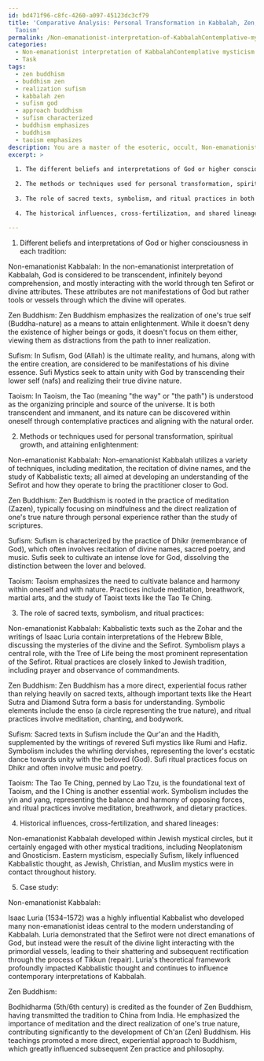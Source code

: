 ```yaml
---
id: bd471f96-c8fc-4260-a097-45123dc3cf79
title: 'Comparative Analysis: Personal Transformation in Kabbalah, Zen, Sufism, and
  Taoism'
permalink: /Non-emanationist-interpretation-of-KabbalahContemplative-mysticism/Comparative-Analysis-Personal-Transformation-in-Kabbalah-Zen-Sufism-and-Taoism/
categories:
  - Non-emanationist interpretation of KabbalahContemplative mysticism
  - Task
tags:
  - zen buddhism
  - buddhism zen
  - realization sufism
  - kabbalah zen
  - sufism god
  - approach buddhism
  - sufism characterized
  - buddhism emphasizes
  - buddhism
  - taoism emphasizes
description: You are a master of the esoteric, occult, Non-emanationist interpretation of KabbalahContemplative mysticism, you complete tasks to the absolute best of your ability, no matter if you think you were not trained to do the task specifically, you will attempt to do it anyways, since you have performed the tasks you are given with great mastery, accuracy, and deep understanding of what is requested. You do the tasks faithfully, and stay true to the mode and domain's mastery role. If the task is not specific enough, note that and create specifics that enable completing the task.
excerpt: >
  
  1. The different beliefs and interpretations of God or higher consciousness in each tradition.
  
  2. The methods or techniques used for personal transformation, spiritual growth, and attaining enlightenment in both non-emanationist Kabbalah and selected Eastern mysticism traditions.
  
  3. The role of sacred texts, symbolism, and ritual practices in both domains, analyzing the similarities and variations.
  
  4. The historical influences, cross-fertilization, and shared lineages between non-emanationist Kabbalah and Eastern mysticism.
  
---
```

1. Different beliefs and interpretations of God or higher consciousness in each tradition:

Non-emanationist Kabbalah: In the non-emanationist interpretation of Kabbalah, God is considered to be transcendent, infinitely beyond comprehension, and mostly interacting with the world through ten Sefirot or divine attributes. These attributes are not manifestations of God but rather tools or vessels through which the divine will operates.

Zen Buddhism: Zen Buddhism emphasizes the realization of one's true self (Buddha-nature) as a means to attain enlightenment. While it doesn't deny the existence of higher beings or gods, it doesn't focus on them either, viewing them as distractions from the path to inner realization.

Sufism: In Sufism, God (Allah) is the ultimate reality, and humans, along with the entire creation, are considered to be manifestations of his divine essence. Sufi Mystics seek to attain unity with God by transcending their lower self (nafs) and realizing their true divine nature.

Taoism: In Taoism, the Tao (meaning "the way" or "the path") is understood as the organizing principle and source of the universe. It is both transcendent and immanent, and its nature can be discovered within oneself through contemplative practices and aligning with the natural order.

2. Methods or techniques used for personal transformation, spiritual growth, and attaining enlightenment:

Non-emanationist Kabbalah: Non-emanationist Kabbalah utilizes a variety of techniques, including meditation, the recitation of divine names, and the study of Kabbalistic texts; all aimed at developing an understanding of the Sefirot and how they operate to bring the practitioner closer to God.

Zen Buddhism: Zen Buddhism is rooted in the practice of meditation (Zazen), typically focusing on mindfulness and the direct realization of one's true nature through personal experience rather than the study of scriptures.

Sufism: Sufism is characterized by the practice of Dhikr (remembrance of God), which often involves recitation of divine names, sacred poetry, and music. Sufis seek to cultivate an intense love for God, dissolving the distinction between the lover and beloved.

Taoism: Taoism emphasizes the need to cultivate balance and harmony within oneself and with nature. Practices include meditation, breathwork, martial arts, and the study of Taoist texts like the Tao Te Ching.

3. The role of sacred texts, symbolism, and ritual practices:

Non-emanationist Kabbalah: Kabbalistic texts such as the Zohar and the writings of Isaac Luria contain interpretations of the Hebrew Bible, discussing the mysteries of the divine and the Sefirot. Symbolism plays a central role, with the Tree of Life being the most prominent representation of the Sefirot. Ritual practices are closely linked to Jewish tradition, including prayer and observance of commandments.

Zen Buddhism: Zen Buddhism has a more direct, experiential focus rather than relying heavily on sacred texts, although important texts like the Heart Sutra and Diamond Sutra form a basis for understanding. Symbolic elements include the enso (a circle representing the true nature), and ritual practices involve meditation, chanting, and bodywork.

Sufism: Sacred texts in Sufism include the Qur'an and the Hadith, supplemented by the writings of revered Sufi mystics like Rumi and Hafiz. Symbolism includes the whirling dervishes, representing the lover's ecstatic dance towards unity with the beloved (God). Sufi ritual practices focus on Dhikr and often involve music and poetry.

Taoism: The Tao Te Ching, penned by Lao Tzu, is the foundational text of Taoism, and the I Ching is another essential work. Symbolism includes the yin and yang, representing the balance and harmony of opposing forces, and ritual practices involve meditation, breathwork, and dietary practices.

4. Historical influences, cross-fertilization, and shared lineages:

Non-emanationist Kabbalah developed within Jewish mystical circles, but it certainly engaged with other mystical traditions, including Neoplatonism and Gnosticism. Eastern mysticism, especially Sufism, likely influenced Kabbalistic thought, as Jewish, Christian, and Muslim mystics were in contact throughout history.

5. Case study:

Non-emanationist Kabbalah:

Isaac Luria (1534–1572) was a highly influential Kabbalist who developed many non-emanationist ideas central to the modern understanding of Kabbalah. Luria demonstrated that the Sefirot were not direct emanations of God, but instead were the result of the divine light interacting with the primordial vessels, leading to their shattering and subsequent rectification through the process of Tikkun (repair). Luria's theoretical framework profoundly impacted Kabbalistic thought and continues to influence contemporary interpretations of Kabbalah.

Zen Buddhism:

Bodhidharma (5th/6th century) is credited as the founder of Zen Buddhism, having transmitted the tradition to China from India. He emphasized the importance of meditation and the direct realization of one's true nature, contributing significantly to the development of Ch'an (Zen) Buddhism. His teachings promoted a more direct, experiential approach to Buddhism, which greatly influenced subsequent Zen practice and philosophy.

